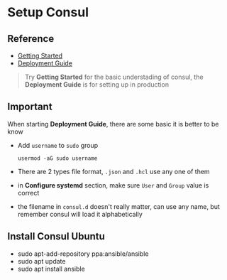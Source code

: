 # Setup Consul

## Reference

- [Getting Started](https://learn.hashicorp.com/consul/getting-started/install)
- [Deployment Guide](https://learn.hashicorp.com/consul/advanced/day-1-operations/deployment-guide)

> Try __Getting Started__ for the basic understading of consul,
> the __Deployment Guide__ is for setting up in production

## Important

When starting __Deployment Guide__, there are some basic it is better to be know

- Add `username` to `sudo` group

    ```usermod -aG sudo username```

- There are 2 types file format, `.json` and `.hcl` use any one of them

- in __Configure systemd__ section, make sure `User` and `Group` value is correct

- the filename in `consul.d` doesn't really matter, can use any name, but remember consul will load it alphabetically

## Install Consul Ubuntu

- sudo apt-add-repository ppa:ansible/ansible
- sudo apt update
- sudo apt install ansible